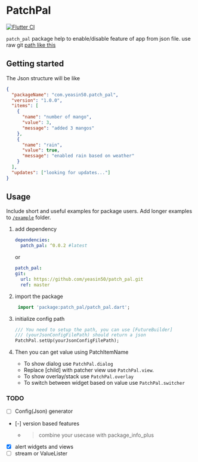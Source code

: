# PatchPal

[![Flutter CI](https://github.com/yeasin50/patch_pal/actions/workflows/flutter_test.yaml/badge.svg)](https://github.com/yeasin50/patch_pal/actions/workflows/flutter_test.yaml)

<!-- [![codecov.io](https://codecov.io/github/yeasin50/patch_pal/coverage.svg?branch=master)]
(https://codecov.io/github/yeasin50/patch_pal?branch=master) -->

`patch_pal` package help to enable/disable feature of app from json file. use raw git [path like this](https://github.com/yeasin50/AssetsFor_/blob/master/apps/patch_pal/test.json)

<!-- ## Features

  -->

## Getting started

The Json structure will be like

```json
{
  "packageName": "com.yeasin50.patch_pal",
  "version": "1.0.0",
  "items": [
    {
      "name": "number of mango",
      "value": 3,
      "message": "added 3 mangos"
    },
    {
      "name": "rain",
      "value": true,
      "message": "enabled rain based on weather"
    }
  ],
  "updates": ["looking for updates..."]
}
```

## Usage

Include short and useful examples for package users. Add longer examples
to [`/example`](/example) folder.

1. add dependency

   ```yaml
   dependencies:
     patch_pal: ^0.0.2 #latest
   ```

   or

   ```yaml
   patch_pal:
   git:
     url: https://github.com/yeasin50/patch_pal.git
     ref: master
   ```

2. import the package

   ```dart
    import 'package:patch_pal/patch_pal.dart';
   ```

3. initialize config path

   ```dart
   /// You need to setup the path, you can use [FutureBuilder]
   /// (yourJsonConfigFilePath) should return a json
   PatchPal.setUp(yourJsonConfigFilePath);
   ```

4. Then you can get value using PatchItemName

   - To show dialog use `PatchPal.dialog`
   - Replace [child] with patcher view use `PatchPal.view`.
   - To show overlay/stack use `PatchPal.overlay`
   - To switch between widget based on value use `PatchPal.switcher`

### TODO

- [ ] Config(Json) generator
- [-] version based features
  - > combine your usecase with package_info_plus 
- [x] alert widgets and views
- [ ] stream or ValueLister
